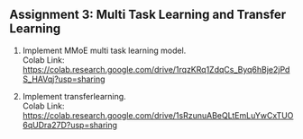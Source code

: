 
<h2>Assignment 3: Multi Task Learning and Transfer Learning</h2>


1) Implement MMoE multi task learning model. <br>
Colab Link: https://colab.research.google.com/drive/1rqzKRq1ZdqCs_Byq6hBje2jPdS_HAVqj?usp=sharing
 

2) Implement transferlearning. <br>
Colab Link: https://colab.research.google.com/drive/1sRzunuABeQLtEmLuYwCxTUO6qUDra27D?usp=sharing
